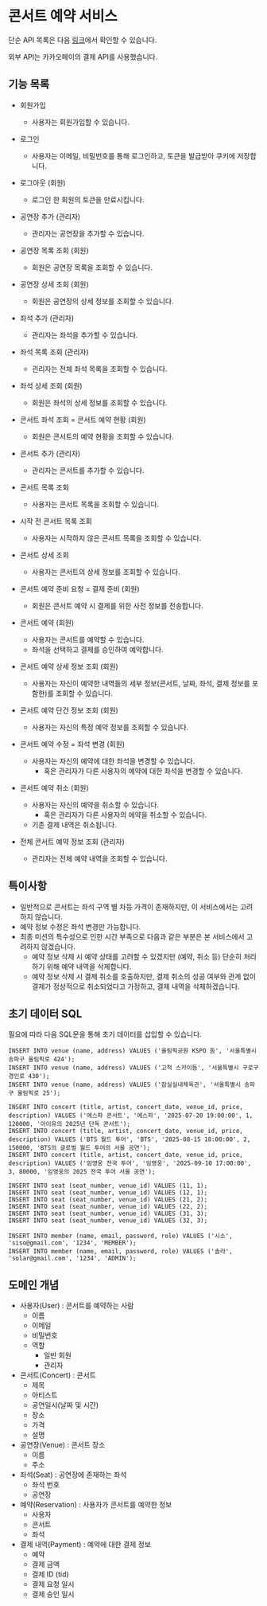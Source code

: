 # 콘서트 예약 서비스

단순 API 목록은 다음 [링크](http://localhost:8080/swagger-ui/index.html)에서 확인할 수 있습니다.

외부 API는 카카오페이의 결제 API를 사용했습니다.

## 기능 목록

- 회원가입
    - 사용자는 회원가입할 수 있습니다.
- 로그인
    - 사용자는 이메일, 비밀번호를 통해 로그인하고, 토큰을 발급받아 쿠키에 저장합니다.
- 로그아웃 (회원)
    - 로그인 한 회원의 토큰을 만료시킵니다.

- 공연장 추가 (관리자)
    - 관리자는 공연장을 추가할 수 있습니다.
- 공연장 목록 조회 (회원)
    - 회원은 공연장 목록을 조회할 수 있습니다.
- 공연장 상세 조회 (회원)
    - 회원은 공연장의 상세 정보를 조회할 수 있습니다.

- 좌석 추가 (관리자)
    - 관리자는 좌석을 추가할 수 있습니다.
- 좌석 목록 조회 (관리자)
    - 괸리자는 전체 좌석 목록을 조회할 수 있습니다.
- 좌석 상세 조회 (회원)
    - 회원은 좌석의 상세 정보를 조회할 수 있습니다.
- 콘서트 좌석 조회 = 콘서트 예약 현황 (회원)
    - 회원은 콘서트의 예약 현황을 조회할 수 있습니다.

- 콘서트 추가 (관리자)
    - 관리자는 콘서트를 추가할 수 있습니다.
- 콘서트 목록 조회
    - 사용자는 콘서트 목록을 조회할 수 있습니다.
- 시작 전 콘서트 목록 조회
    - 사용자는 시작하지 않은 콘서트 목록을 조회할 수 있습니다.
- 콘서트 상세 조회
    - 사용자는 콘서트의 상세 정보를 조회할 수 있습니다.

- 콘서트 예약 준비 요청 = 결제 준비 (회원)
    - 회원은 콘서트 예약 시 결제를 위한 사전 정보를 전송합니다.
- 콘서트 예약 (회원)
    - 사용자는 콘서트를 예약할 수 있습니다.
    - 좌석을 선택하고 결제를 승인하여 예약합니다.
- 콘서트 예약 상세 정보 조회 (회원)
    - 사용자는 자신이 예약한 내역들의 세부 정보(콘서트, 날짜, 좌석, 결제 정보를 포함한)를 조회할 수 있습니다.
- 콘서트 예약 단건 정보 조회 (회원)
  - 사용자는 자신의 특정 예약 정보를 조회할 수 있습니다.
- 콘서트 예약 수정 = 좌석 변경 (회원)
    - 사용자는 자신의 예약에 대한 좌석을 변경할 수 있습니다.
        - 혹은 관리자가 다른 사용자의 예약에 대한 좌석을 변경할 수 있습니다.
- 콘서트 예약 취소 (회원)
    - 사용자는 자신의 예약을 취소할 수 있습니다.
        - 혹은 관리자가 다른 사용자의 에약을 취소할 수 있습니다.
    - 기존 결제 내역은 취소됩니다.
- 전체 콘서트 예약 정보 조회 (관리자)
  - 관리자는 전체 예약 내역을 조회할 수 있습니다.

## 특이사항

- 일반적으로 콘서트는 좌석 구역 별 차등 가격이 존재하지만, 이 서비스에서는 고려하지 않습니다.
- 예약 정보 수정은 좌석 변경만 가능합니다.
- 최종 미션의 특수성으로 인한 시간 부족으로 다음과 같은 부분은 본 서비스에서 고려하지 않겠습니다.
  - 예약 정보 삭제 시 예약 상태를 고려할 수 있겠지만 (예약, 취소 등) 단순히 처리하기 위해 예약 내역을 삭제합니다.
  - 예약 정보 삭제 시 결제 취소를 호출하지만, 결제 취소의 성공 여부와 관계 없이 결제가 정상적으로 취소되었다고 가정하고, 결제 내역을 삭제하겠습니다. 

## 초기 데이터 SQL

필요에 따라 다음 SQL문을 통해 초기 데이터를 삽입할 수 있습니다.

```
INSERT INTO venue (name, address) VALUES ('올림픽공원 KSPO 돔', '서울특별시 송파구 올림픽로 424');
INSERT INTO venue (name, address) VALUES ('고척 스카이돔', '서울특별시 구로구 경인로 430');
INSERT INTO venue (name, address) VALUES ('잠실실내체육관', '서울특별시 송파구 올림픽로 25');

INSERT INTO concert (title, artist, concert_date, venue_id, price, description) VALUES ('에스파 콘서트', '에스파', '2025-07-20 19:00:00', 1, 120000, '아이유의 2025년 단독 콘서트');
INSERT INTO concert (title, artist, concert_date, venue_id, price, description) VALUES ('BTS 월드 투어', 'BTS', '2025-08-15 18:00:00', 2, 150000, 'BTS의 글로벌 월드 투어의 서울 공연');
INSERT INTO concert (title, artist, concert_date, venue_id, price, description) VALUES ('임영웅 전국 투어', '임영웅', '2025-09-10 17:00:00', 3, 80000, '임영웅의 2025 전국 투어 서울 공연');

INSERT INTO seat (seat_number, venue_id) VALUES (11, 1);
INSERT INTO seat (seat_number, venue_id) VALUES (12, 1);
INSERT INTO seat (seat_number, venue_id) VALUES (21, 2);
INSERT INTO seat (seat_number, venue_id) VALUES (22, 2);
INSERT INTO seat (seat_number, venue_id) VALUES (31, 3);
INSERT INTO seat (seat_number, venue_id) VALUES (32, 3);

INSERT INTO member (name, email, password, role) VALUES ('시소', 'siso@gmail.com', '1234', 'MEMBER');
INSERT INTO member (name, email, password, role) VALUES ('솔라', 'solar@gmail.com', '1234', 'ADMIN');
```

## 도메인 개념

- 사용자(User) : 콘서트를 예약하는 사람
    - 이름
    - 이메일
    - 비밀번호
    - 역할
        - 일반 회원
        - 관리자
- 콘서트(Concert) : 콘서트
    - 제목
    - 아티스트
    - 공연일시(날짜 및 시간)
    - 장소
    - 가격
    - 설명
- 공연장(Venue) : 콘서트 장소
    - 이름
    - 주소
- 좌석(Seat) : 공연장에 존재하는 좌석
    - 좌석 번호
    - 공연장
- 예약(Reservation) : 사용자가 콘서트를 예약한 정보
    - 사용자
    - 콘서트
    - 좌석
- 결제 내역(Payment) : 예약에 대한 결제 정보
    - 예약
    - 결제 금액
    - 결제 ID (tid)
    - 결제 요청 일시
    - 결제 승인 일시
